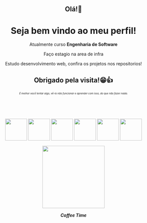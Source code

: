 

<div align="center" justfy="center">
<h2>Olá!👋</h2>

<h1>Seja bem vindo ao meu perfil!</h1>

<p>Atualmente curso <b>Engenharia de Software</b></p>
<p>Faço estagio na area de infra</p>
<p>Estudo desenvolvimento web, confira os projetos nos repositorios!</p>
<h2>Obrigado pela visita!😁👍</h2>
<p><i style="font-size: 8px;">É melhor você tentar algo, vê-lo não funcionar e aprender com isso, do que não fazer nada.</i></p>


<p> </p>
<p> </p>
<!--
**RG-96W/RG-96W** is a ✨ _special_ ✨ repository because its `README.md` (this file) appears on your GitHub profile.

Here are some ideas to get you started:

- 🔭 I’m currently working on ...
- 🌱 I’m currently learning ...
- 👯 I’m looking to collaborate on ...
- 🤔 I’m looking for help with ...
- 💬 Ask me about ...
- 📫 How to reach me: ...
- 😄 Pronouns: ...
- ⚡ Fun fact: ...
-->
<!-- [![Top Langs](https://github-readme-stats.vercel.app/api/top-langs/?username=RG-96W&layout=donut-vertical)](https://github.com/RG-96W/github-readme-stats) -->



<img src="https://cdn.jsdelivr.net/gh/devicons/devicon/icons/react/react-original-wordmark.svg" height="70px" /> <img src="https://cdn.jsdelivr.net/gh/devicons/devicon/icons/nodejs/nodejs-plain.svg" height="70px" /> <img src="https://cdn.jsdelivr.net/gh/devicons/devicon/icons/html5/html5-plain-wordmark.svg" height="70px" /> <img src="https://cdn.jsdelivr.net/gh/devicons/devicon/icons/css3/css3-plain-wordmark.svg"  height="70px" /> <img src="https://cdn.jsdelivr.net/gh/devicons/devicon/icons/mongodb/mongodb-plain-wordmark.svg" height="70px" /> <img src="https://cdn.jsdelivr.net/gh/devicons/devicon/icons/figma/figma-original.svg" height="70px" />




<img src="https://i.pinimg.com/originals/72/22/64/722264317bb747b1d3ecab8be31f36f2.gif" height="200px" >
<p><b><i>Coffee Time</i></b></p></div> 
          
          
          
